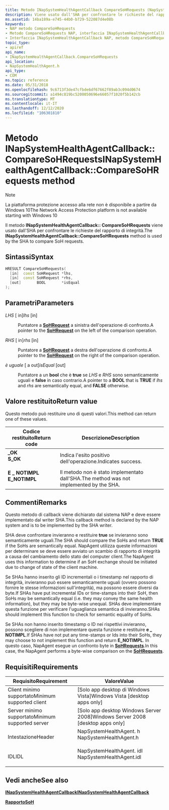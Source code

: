 ```yaml
---
title: Metodo INapSystemHealthAgentCallback CompareSoHRequests (NapSystemHealthAgent. h)
description: Viene usato dall'SHA per confrontare le richieste del rapporto di integrità.
ms.assetid: 14ba189a-e745-44b0-b729-522087d4e08b
keywords:
- NAP metodo CompareSoHRequests
- Metodo CompareSoHRequests NAP, interfaccia INapSystemHealthAgentCallback
- Interfaccia INapSystemHealthAgentCallback NAP, metodo CompareSoHRequests
topic_type:
- apiref
api_name:
- INapSystemHealthAgentCallback.CompareSoHRequests
api_location:
- NapSystemHealthAgent.h
api_type:
- COM
ms.topic: reference
ms.date: 05/31/2018
ms.openlocfilehash: 9c6713f3de47cfbde6df67662f89ab3c094d0674
ms.sourcegitcommit: a1494c819bc5200050696e66057f1020f5b142cb
ms.translationtype: MT
ms.contentlocale: it-IT
ms.lasthandoff: 12/12/2020
ms.locfileid: "106301810"
---
```

# <a name="inapsystemhealthagentcallbackcomparesohrequests-method"></a><span data-ttu-id="abd49-106">Metodo INapSystemHealthAgentCallback:: CompareSoHRequests</span><span class="sxs-lookup"><span data-stu-id="abd49-106">INapSystemHealthAgentCallback::CompareSoHRequests method</span></span>

> [!Note]  
> <span data-ttu-id="abd49-107">La piattaforma protezione accesso alla rete non è disponibile a partire da Windows 10</span><span class="sxs-lookup"><span data-stu-id="abd49-107">The Network Access Protection platform is not available starting with Windows 10</span></span>

 

<span data-ttu-id="abd49-108">Il metodo **INapSystemHealthAgentCallback:: CompareSoHRequests** viene usato dall'SHA per confrontare le richieste del rapporto di integrità.</span><span class="sxs-lookup"><span data-stu-id="abd49-108">The **INapSystemHealthAgentCallback::CompareSoHRequests** method is used by the SHA to compare SoH requests.</span></span>

## <a name="syntax"></a><span data-ttu-id="abd49-109">Sintassi</span><span class="sxs-lookup"><span data-stu-id="abd49-109">Syntax</span></span>


```C++
HRESULT CompareSoHRequests(
  [in]  const SoHRequest *lhs,
  [in]  const SoHRequest *rhs,
  [out]       BOOL       *isEqual
);
```



## <a name="parameters"></a><span data-ttu-id="abd49-110">Parametri</span><span class="sxs-lookup"><span data-stu-id="abd49-110">Parameters</span></span>

<dl> <dt>

<span data-ttu-id="abd49-111">*LHS* \[ in\]</span><span class="sxs-lookup"><span data-stu-id="abd49-111">*lhs* \[in\]</span></span>
</dt> <dd>

<span data-ttu-id="abd49-112">Puntatore a [**SoHRequest**](/windows/win32/api/naptypes/ns-naptypes-soh) a sinistra dell'operazione di confronto.</span><span class="sxs-lookup"><span data-stu-id="abd49-112">A pointer to the [**SoHRequest**](/windows/win32/api/naptypes/ns-naptypes-soh) on the left of the comparison operation.</span></span>

</dd> <dt>

<span data-ttu-id="abd49-113">*RHS* \[ in\]</span><span class="sxs-lookup"><span data-stu-id="abd49-113">*rhs* \[in\]</span></span>
</dt> <dd>

<span data-ttu-id="abd49-114">Puntatore a [**SoHRequest**](/windows/win32/api/naptypes/ns-naptypes-soh) a destra dell'operazione di confronto.</span><span class="sxs-lookup"><span data-stu-id="abd49-114">A pointer to the [**SoHRequest**](/windows/win32/api/naptypes/ns-naptypes-soh) on the right of the comparison operation.</span></span>

</dd> <dt>

<span data-ttu-id="abd49-115">*è uguale* \[ a out\]</span><span class="sxs-lookup"><span data-stu-id="abd49-115">*isEqual* \[out\]</span></span>
</dt> <dd>

<span data-ttu-id="abd49-116">Puntatore a un **bool** che è **true** se *LHS* e *RHS* sono semanticamente uguali e **false** in caso contrario.</span><span class="sxs-lookup"><span data-stu-id="abd49-116">A pointer to a **BOOL** that is **TRUE** if *lhs* and *rhs* are semantically equal, and **FALSE** otherwise.</span></span>

</dd> </dl>

## <a name="return-value"></a><span data-ttu-id="abd49-117">Valore restituito</span><span class="sxs-lookup"><span data-stu-id="abd49-117">Return value</span></span>

<span data-ttu-id="abd49-118">Questo metodo può restituire uno di questi valori.</span><span class="sxs-lookup"><span data-stu-id="abd49-118">This method can return one of these values.</span></span>



| <span data-ttu-id="abd49-119">Codice restituito</span><span class="sxs-lookup"><span data-stu-id="abd49-119">Return code</span></span>                                                                               | <span data-ttu-id="abd49-120">Descrizione</span><span class="sxs-lookup"><span data-stu-id="abd49-120">Description</span></span>                                           |
|-------------------------------------------------------------------------------------------|-------------------------------------------------------|
| <dl> <span data-ttu-id="abd49-121"><dt>**\_OK**</dt></span><span class="sxs-lookup"><span data-stu-id="abd49-121"><dt>**S\_OK**</dt></span></span> </dl>      | <span data-ttu-id="abd49-122">Indica l'esito positivo dell'operazione.</span><span class="sxs-lookup"><span data-stu-id="abd49-122">Indicates success.</span></span><br/>                         |
| <dl> <span data-ttu-id="abd49-123"><dt>**E \_ NOTIMPL**</dt></span><span class="sxs-lookup"><span data-stu-id="abd49-123"><dt>**E\_NOTIMPL**</dt></span></span> </dl> | <span data-ttu-id="abd49-124">Il metodo non è stato implementato dall'SHA.</span><span class="sxs-lookup"><span data-stu-id="abd49-124">The method was not implemented by the SHA.</span></span><br/> |



 

## <a name="remarks"></a><span data-ttu-id="abd49-125">Commenti</span><span class="sxs-lookup"><span data-stu-id="abd49-125">Remarks</span></span>

<span data-ttu-id="abd49-126">Questo metodo di callback viene dichiarato dal sistema NAP e deve essere implementato dal writer SHA.</span><span class="sxs-lookup"><span data-stu-id="abd49-126">This callback method is declared by the NAP system and is to be implemented by the SHA writer.</span></span>

<span data-ttu-id="abd49-127">SHA deve confrontare invieranno e restituire **true** se invieranno sono semanticamente uguali.</span><span class="sxs-lookup"><span data-stu-id="abd49-127">The SHA should compare the SoHs and return **TRUE** if the SoHs are semantically equal.</span></span> <span data-ttu-id="abd49-128">NapAgent utilizza queste informazioni per determinare se deve essere avviato un scambio di rapporto di integrità a causa del cambiamento dello stato del computer client.</span><span class="sxs-lookup"><span data-stu-id="abd49-128">The NapAgent uses this information to determine if an SoH exchange should be initiated due to change of state of the client machine.</span></span>

<span data-ttu-id="abd49-129">Se SHAs hanno inserito gli ID incrementali o i timestamp nel rapporto di integrità, invieranno può essere semanticamente uguali (ovvero possono fornire le stesse informazioni sull'integrità), ma possono essere diversi da byte.</span><span class="sxs-lookup"><span data-stu-id="abd49-129">If SHAs have put incremental IDs or time-stamps into their SoH, then SoHs may be semantically equal (i.e. they may convey the same health information), but they may be byte-wise unequal.</span></span> <span data-ttu-id="abd49-130">SHAs deve implementare questa funzione per verificare l'uguaglianza semantica di invieranno.</span><span class="sxs-lookup"><span data-stu-id="abd49-130">SHAs should implement this function to check for semantic equality of SoHs.</span></span>

<span data-ttu-id="abd49-131">Se SHAs non hanno inserito timestamp o ID nei rispettivi invieranno, possono scegliere di non implementare questa funzione e restituire **e \_ NOTIMPL**.</span><span class="sxs-lookup"><span data-stu-id="abd49-131">If SHAs have not put any time-stamps or Ids into their SoHs, they may choose to not implement this function and return **E\_NOTIMPL**.</span></span> <span data-ttu-id="abd49-132">In questo caso, NapAgent esegue un confronto byte in [**SoHRequests**](/windows/win32/api/naptypes/ns-naptypes-soh).</span><span class="sxs-lookup"><span data-stu-id="abd49-132">In this case, the NapAgent performs a byte-wise comparison on the [**SoHRequests**](/windows/win32/api/naptypes/ns-naptypes-soh).</span></span>

## <a name="requirements"></a><span data-ttu-id="abd49-133">Requisiti</span><span class="sxs-lookup"><span data-stu-id="abd49-133">Requirements</span></span>



| <span data-ttu-id="abd49-134">Requisito</span><span class="sxs-lookup"><span data-stu-id="abd49-134">Requirement</span></span> | <span data-ttu-id="abd49-135">Valore</span><span class="sxs-lookup"><span data-stu-id="abd49-135">Value</span></span> |
|-------------------------------------|-----------------------------------------------------------------------------------------------------|
| <span data-ttu-id="abd49-136">Client minimo supportato</span><span class="sxs-lookup"><span data-stu-id="abd49-136">Minimum supported client</span></span><br/> | <span data-ttu-id="abd49-137">\[Solo app desktop di Windows Vista\]</span><span class="sxs-lookup"><span data-stu-id="abd49-137">Windows Vista \[desktop apps only\]</span></span><br/>                                                      |
| <span data-ttu-id="abd49-138">Server minimo supportato</span><span class="sxs-lookup"><span data-stu-id="abd49-138">Minimum supported server</span></span><br/> | <span data-ttu-id="abd49-139">\[Solo app desktop Windows Server 2008\]</span><span class="sxs-lookup"><span data-stu-id="abd49-139">Windows Server 2008 \[desktop apps only\]</span></span><br/>                                                |
| <span data-ttu-id="abd49-140">Intestazione</span><span class="sxs-lookup"><span data-stu-id="abd49-140">Header</span></span><br/>                   | <dl> <span data-ttu-id="abd49-141"><dt>NapSystemHealthAgent. h</dt></span><span class="sxs-lookup"><span data-stu-id="abd49-141"><dt>NapSystemHealthAgent.h</dt></span></span> </dl>   |
| <span data-ttu-id="abd49-142">IDL</span><span class="sxs-lookup"><span data-stu-id="abd49-142">IDL</span></span><br/>                      | <dl> <span data-ttu-id="abd49-143"><dt>NapSystemHealthAgent. idl</dt></span><span class="sxs-lookup"><span data-stu-id="abd49-143"><dt>NapSystemHealthAgent.idl</dt></span></span> </dl> |



## <a name="see-also"></a><span data-ttu-id="abd49-144">Vedi anche</span><span class="sxs-lookup"><span data-stu-id="abd49-144">See also</span></span>

<dl> <dt>

[<span data-ttu-id="abd49-145">**INapSystemHealthAgentCallback**</span><span class="sxs-lookup"><span data-stu-id="abd49-145">**INapSystemHealthAgentCallback**</span></span>](inapsystemhealthagentcallback.md)
</dt> <dt>

[<span data-ttu-id="abd49-146">**Rapporto**</span><span class="sxs-lookup"><span data-stu-id="abd49-146">**SoH**</span></span>](/windows/win32/api/naptypes/ns-naptypes-soh)
</dt> </dl>

 

 





